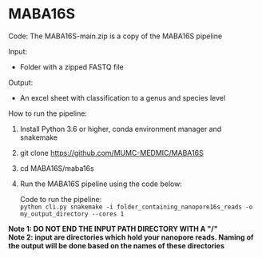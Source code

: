 # MABA16S

Code: The MABA16S-main.zip is a copy of the MABA16S pipeline

Input: 
- Folder with a zipped FASTQ file

Output:
- An excel sheet with classification to a genus and species level

How to run the pipeline:

1. Install Python 3.6 or higher, conda environment manager and snakemake
2. git clone https://github.com/MUMC-MEDMIC/MABA16S
3. cd MABA16S/maba16s
4. Run the MABA16S pipeline using the code below:

    Code to run the pipeline:
    <br> 
    `python cli.py snakemake -i folder_containing_nanopore16s_reads -o my_output_directory --cores 1`

**Note 1: DO NOT END THE INPUT PATH DIRECTORY WITH A "/"**
<br>
**Note 2: input are directories which hold your nanopore reads. Naming of the output will be done based on the names of these directories**
